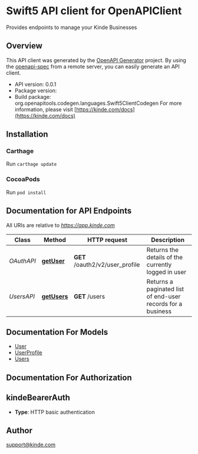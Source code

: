 # Swift5 API client for OpenAPIClient

Provides endpoints to manage your Kinde Businesses

## Overview
This API client was generated by the [OpenAPI Generator](https://openapi-generator.tech) project.  By using the [openapi-spec](https://github.com/OAI/OpenAPI-Specification) from a remote server, you can easily generate an API client.

- API version: 0.0.1
- Package version: 
- Build package: org.openapitools.codegen.languages.Swift5ClientCodegen
For more information, please visit [https://kinde.com/docs](https://kinde.com/docs)

## Installation

### Carthage

Run `carthage update`

### CocoaPods

Run `pod install`

## Documentation for API Endpoints

All URIs are relative to *https://app.kinde.com*

Class | Method | HTTP request | Description
------------ | ------------- | ------------- | -------------
*OAuthAPI* | [**getUser**](docs/OAuthAPI.md#getuser) | **GET** /oauth2/v2/user_profile | Returns the details of the currently logged in user
*UsersAPI* | [**getUsers**](docs/UsersAPI.md#getusers) | **GET** /users | Returns a paginated list of end-user records for a business


## Documentation For Models

 - [User](docs/User.md)
 - [UserProfile](docs/UserProfile.md)
 - [Users](docs/Users.md)


## Documentation For Authorization


## kindeBearerAuth

- **Type**: HTTP basic authentication


## Author

support@kinde.com

